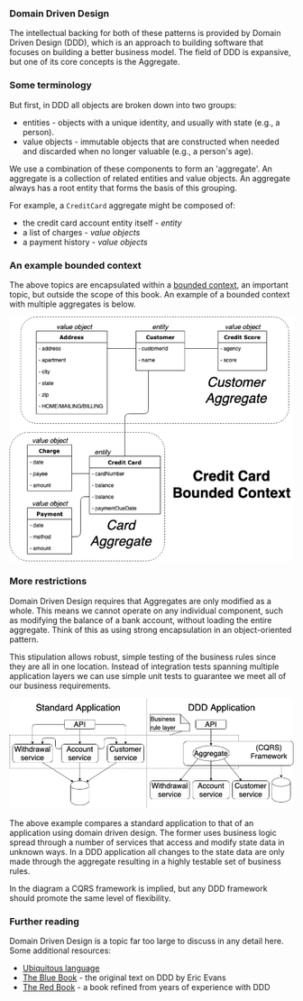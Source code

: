 ### Domain Driven Design

The intellectual backing for both of these patterns is provided by Domain Driven Design (DDD), which is an approach to 
building software that focuses on building a better business model. The field of DDD is expansive, but one of its core
concepts is the Aggregate.

### Some terminology 

But first, in DDD all objects are broken down into two groups:

 - entities - objects with a unique identity, and usually with state (e.g., a person). 
 - value objects - immutable objects that are constructed when needed and discarded when no longer valuable (e.g., a 
 person's age).
 
We use a combination of these components to form an 'aggregate'. An aggregate is a collection of related entities and value objects. 
An aggregate always has a root entity that forms the basis of this grouping. 

For example, a `CreditCard` aggregate might be composed of:

- the credit card account entity itself - _entity_
- a list of charges - _value objects_
- a payment history - _value objects_

### An example bounded context

The above topics are encapsulated within a [bounded context](https://martinfowler.com/bliki/BoundedContext.html),
an important topic, but outside the scope of this book. An example of a bounded context with multiple aggregates is
below.

![Bounded context example](images/bounded_context.png)


### More restrictions

Domain Driven Design requires that Aggregates are only modified as a whole. This means we cannot
operate on any individual component, such as modifying the balance of a bank account, without loading the entire aggregate.
Think of this as using strong encapsulation in an object-oriented pattern.

This stipulation allows robust, simple testing of the business rules since they are all in one location.
Instead of integration tests spanning multiple application layers we can use simple unit tests to guarantee we meet all
of our business requirements.

![comparing ddd with standard applications](images/compare_standard_application.png)

The above example compares a standard application to that of an application using domain driven design.
The former uses business logic spread through a number of services that access and modify state data in unknown ways.
In a DDD application all changes to the state data are only made through the aggregate resulting in a highly testable 
set of business rules.

In the diagram a CQRS framework is implied, but any DDD framework should promote the same level of flexibility.

### Further reading
Domain Driven Design is a topic far too large to discuss in any detail here. Some additional resources:
- [Ubiquitous language](https://martinfowler.com/bliki/UbiquitousLanguage.html)
- [The Blue Book](https://www.amazon.com/Domain-Driven-Design-Tackling-Complexity-Software-ebook/dp/B00794TAUG) - the 
original text on DDD by Eric Evans
- [The Red Book](https://www.amazon.com/Implementing-Domain-Driven-Design-Vaughn-Vernon-ebook/dp/B00BCLEBN8) - a book 
refined from years of experience with DDD